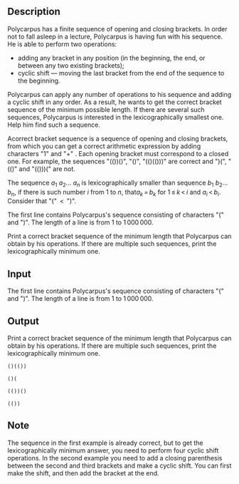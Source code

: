 ## Description

<div><p>Polycarpus has a finite sequence of opening and closing brackets. In order not to fall asleep in a lecture, Polycarpus is having fun with his sequence. He is able to perform two operations:</p><ul> <li> adding any bracket in any position (in the beginning, the end, or between any two existing brackets); </li><li> cyclic shift — moving the last bracket from the end of the sequence to the beginning. </li></ul><p>Polycarpus can apply any number of operations to his sequence and adding a cyclic shift in any order. As a result, he wants to get the correct bracket sequence of the minimum possible length. If there are several such sequences, Polycarpus is interested in the lexicographically smallest one. Help him find such a sequence.</p><p>A<span class="tex-font-style-it">correct bracket sequence</span> is a sequence of opening and closing brackets, from which you can get a correct arithmetic expression by adding characters "1" and "+" . Each opening bracket must correspond to a closed one. For example, the sequences "(())()", "()", "(()(()))" are correct and ")(", "(()" and "(()))(" are not.</p><p>The sequence <span class="tex-span"><i>a</i><sub class="lower-index">1</sub></span> <span class="tex-span"><i>a</i><sub class="lower-index">2</sub>... <i>a</i><sub class="lower-index"><i>n</i></sub></span> is lexicographically smaller than sequence <span class="tex-span"><i>b</i><sub class="lower-index">1</sub></span> <span class="tex-span"><i>b</i><sub class="lower-index">2</sub>... <i>b</i><sub class="lower-index"><i>n</i></sub></span>, if there is such number <span class="tex-span"><i>i</i></span> from <span class="tex-span">1</span> to <span class="tex-span"><i>n</i></span>, that<span class="tex-span"><i>a</i><sub class="lower-index"><i>k</i></sub> = <i>b</i><sub class="lower-index"><i>k</i></sub></span> for <span class="tex-span">1 ≤ <i>k</i> &lt; <i>i</i></span> and <span class="tex-span"><i>a</i><sub class="lower-index"><i>i</i></sub> &lt; <i>b</i><sub class="lower-index"><i>i</i></sub></span>. Consider that "(" <span class="tex-span"> &lt; </span> ")".</p></div><div class="input-specification"><p>The first line contains Polycarpus's sequence consisting of characters "(" and ")". The length of a line is from <span class="tex-span">1</span> to <span class="tex-span">1 000 000</span>.</p></div><div class="output-specification"><p>Print a correct bracket sequence of the minimum length that Polycarpus can obtain by his operations. If there are multiple such sequences, print the lexicographically minimum one.</p></div>

## Input

<p>The first line contains Polycarpus's sequence consisting of characters "(" and ")". The length of a line is from <span class="tex-span">1</span> to <span class="tex-span">1 000 000</span>.</p>

## Output

<p>Print a correct bracket sequence of the minimum length that Polycarpus can obtain by his operations. If there are multiple such sequences, print the lexicographically minimum one.</p>





```input1
()(())

```




```input2
()(

```




```output1
(())()
```




```output2
(())
```



## Note

<p>The sequence in the first example is already correct, but to get the lexicographically minimum answer, you need to perform four cyclic shift operations. In the second example you need to add a closing parenthesis between the second and third brackets and make a cyclic shift. You can first make the shift, and then add the bracket at the end.</p>
